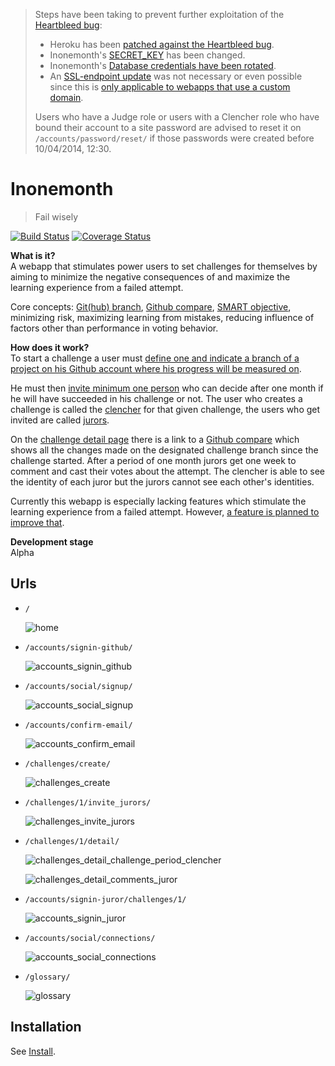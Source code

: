 > Steps have been taking to prevent further exploitation of the [Heartbleed bug](http://heartbleed.com):    
> * Heroku has been [patched against the Heartbleed bug](http://heartbleed.com/).     
> * Inonemonth's [SECRET_KEY](https://www.djangoproject.com/weblog/2014/apr/07/security-advisory-openssl-101g/) has been changed.     
> * Inonemonth's [Database credentials have been rotated](https://status.heroku.com/incidents/606#update-1972).      
> * An [SSL-endpoint update](https://status.heroku.com/incidents/606#update-1970) was not necessary or even possible since this is [only applicable to webapps that use a custom domain](https://devcenter.heroku.com/articles/ssl-endpoint).      
> 
> Users who have a Judge role or users with a Clencher role who have bound their account to a site password are advised to reset it on `/accounts/password/reset/` if those passwords were created before 10/04/2014, 12:30.     

Inonemonth
==========
> Fail wisely

[![Build Status](https://travis-ci.org/RobrechtDR/inonemonth.png?branch=master)](https://travis-ci.org/RobrechtDR/inonemonth)
[![Coverage Status](https://coveralls.io/repos/RobrechtDR/inonemonth/badge.png?branch=master)](https://coveralls.io/r/RobrechtDR/inonemonth?branch=master)

**What is it?**   
A webapp that stimulates power users to set challenges for themselves by aiming to minimize the negative consequences of and maximize the learning experience from a failed attempt.

Core concepts: [Git(hub) branch](http://git-scm.com/book/ch3-1.html), [Github compare](https://raw.github.com/RobrechtDR/inonemonth/master/.misc/github_compare.png), [SMART objective](http://en.wikipedia.org/wiki/SMART_criteria#Developing_SMART_goals), minimizing risk, maximizing learning from mistakes, reducing influence of factors other than performance in voting behavior. 

**How does it work?**  
To start a challenge a user must [define one and indicate a branch of a project 
on his Github account where his progress will be measured on](https://raw.github.com/RobrechtDR/inonemonth/master/.misc/challenges_create.png). 

He must then [invite minimum one person](https://raw.github.com/RobrechtDR/inonemonth/master/.misc/challenges_invite_jurors.png) who can decide after one month if he will have succeeded in his challenge or not. 
The user who creates a challenge is called the [clencher](https://inonemonth.herokuapp.com/glossary/#clencher) for that given challenge, the users 
who get invited are called [jurors](https://inonemonth.herokuapp.com/glossary/#juror).

On the [challenge detail page](https://raw.github.com/RobrechtDR/inonemonth/master/.misc/challenges_detail_challenge_period_clencher.png) there is a link to a [Github compare](https://raw.github.com/RobrechtDR/inonemonth/master/.misc/github_compare.png) which shows all the changes made on the designated challenge 
branch since the challenge started. After a period of one month jurors get one week to comment and cast their votes about the attempt. The clencher is able to see the identity of each juror but the jurors cannot see each other's identities.

Currently this webapp is especially lacking features which stimulate 
the learning experience from a failed attempt. However, [a feature is 
planned to improve that](https://github.com/RobrechtDR/inonemonth/blob/master/TODO.rst#likely-coming-in-future-releases).

**Development stage**  
Alpha


Urls
----

* `/`

  ![home](https://raw.github.com/RobrechtDR/inonemonth/master/.misc/home.png)


* `/accounts/signin-github/`

  ![accounts_signin_github](https://raw.github.com/RobrechtDR/inonemonth/master/.misc/accounts_signin_github.png)


* `/accounts/social/signup/`

  ![accounts_social_signup](https://raw.github.com/RobrechtDR/inonemonth/master/.misc/accounts_social_signup.png)


* `/accounts/confirm-email/`

  ![accounts_confirm_email](https://raw.github.com/RobrechtDR/inonemonth/master/.misc/accounts_confirm_email.png)


* `/challenges/create/`

  ![challenges_create](https://raw.github.com/RobrechtDR/inonemonth/master/.misc/challenges_create.png)


* `/challenges/1/invite_jurors/`

  ![challenges_invite_jurors](https://raw.github.com/RobrechtDR/inonemonth/master/.misc/challenges_invite_jurors.png)


* `/challenges/1/detail/`

  ![challenges_detail_challenge_period_clencher](https://raw.github.com/RobrechtDR/inonemonth/master/.misc/challenges_detail_challenge_period_clencher.png)

  ![challenges_detail_comments_juror](https://raw.github.com/RobrechtDR/inonemonth/master/.misc/challenges_detail_comments_juror.png)


* `/accounts/signin-juror/challenges/1/`

  ![accounts_signin_juror](https://raw.github.com/RobrechtDR/inonemonth/master/.misc/accounts_signin_juror.png)


* `/accounts/social/connections/`

  ![accounts_social_connections](https://raw.github.com/RobrechtDR/inonemonth/master/.misc/accounts_social_connections.png)


* `/glossary/`

  ![glossary](https://raw.github.com/RobrechtDR/inonemonth/master/.misc/glossary.png)


Installation
------------
See [Install](https://github.com/RobrechtDR/inonemonth/blob/master/INSTALL.markdown).
